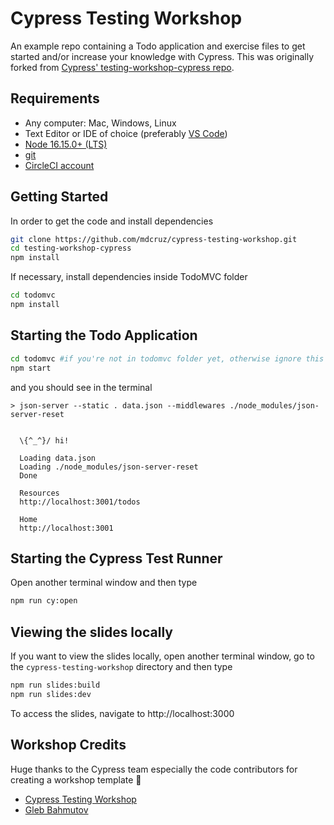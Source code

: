 # Cypress Testing Workshop

An example repo containing a Todo application and exercise files to get started and/or increase your knowledge with Cypress. This was originally forked from [Cypress' testing-workshop-cypress repo](https://github.com/cypress-io/testing-workshop-cypress).

## Requirements

- Any computer: Mac, Windows, Linux
- Text Editor or IDE of choice (preferably [VS Code](https://code.visualstudio.com/download))
- [Node 16.15.0+ (LTS)](https://nodejs.org/)
- [git](https://git-scm.com)
- [CircleCI account](https://circleci.com/)

## Getting Started

In order to get the code and install dependencies

```bash
git clone https://github.com/mdcruz/cypress-testing-workshop.git
cd testing-workshop-cypress
npm install
```

If necessary, install dependencies inside TodoMVC folder

```bash
cd todomvc
npm install
```

## Starting the Todo Application

```bash
cd todomvc #if you're not in todomvc folder yet, otherwise ignore this
npm start
```

and you should see in the terminal

```text
> json-server --static . data.json --middlewares ./node_modules/json-server-reset


  \{^_^}/ hi!

  Loading data.json
  Loading ./node_modules/json-server-reset
  Done

  Resources
  http://localhost:3001/todos

  Home
  http://localhost:3001
```

## Starting the Cypress Test Runner

Open another terminal window and then type

```bash
npm run cy:open
```

## Viewing the slides locally

If you want to view the slides locally, open another terminal window, go to the `cypress-testing-workshop` directory and then type

```bash
npm run slides:build
npm run slides:dev
```

To access the slides, navigate to http://localhost:3000

## Workshop Credits

Huge thanks to the Cypress team especially the code contributors for creating a workshop template 🎉

- [Cypress Testing Workshop](https://github.com/cypress-io/testing-workshop-cypress)
- [Gleb Bahmutov](https://twitter.com/bahmutov)
